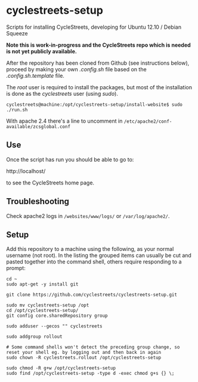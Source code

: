 # cyclestreets-setup

Scripts for installing CycleStreets, developing for Ubuntu 12.10 / Debian Squeeze

**Note this is work-in-progress and the CycleStreets repo which is needed is not yet publicly available.**

After the repository has been cloned from Github (see instructions below), proceed by making your own *.config.sh* file based on the *.config.sh.template* file.

The *root* user is required to install the packages, but most of the installation is done as the *cyclestreets* user (using *sudo*).

    cyclestreets@machine:/opt/cyclestreets-setup/install-website$ sudo ./run.sh

With apache 2.4 there's a line to uncomment in `/etc/apache2/conf-available/zcsglobal.conf`

## Use

Once the script has run you should be able to go to:

http://localhost/

to see the CycleStreets home page.

## Troubleshooting

Check apache2 logs in `/websites/www/logs/` or `/var/log/apache2/`.


## Setup

Add this repository to a machine using the following, as your normal username (not root). In the listing the grouped items can usually be cut and pasted together into the command shell, others require responding to a prompt:

    cd ~
    sudo apt-get -y install git

    git clone https://github.com/cyclestreets/cyclestreets-setup.git

    sudo mv cyclestreets-setup /opt
    cd /opt/cyclestreets-setup/
    git config core.sharedRepository group

    sudo adduser --gecos "" cyclestreets

    sudo addgroup rollout

    # Some command shells won't detect the preceding group change, so reset your shell eg. by logging out and then back in again
    sudo chown -R cyclestreets.rollout /opt/cyclestreets-setup

    sudo chmod -R g+w /opt/cyclestreets-setup
    sudo find /opt/cyclestreets-setup -type d -exec chmod g+s {} \;
